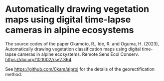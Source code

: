 # Automatically drawing vegetation maps using digital time-lapse cameras in alpine ecosystems
The source codes of the paper
Okamoto, R., Ide, R. and Oguma, H. (2023), Automatically drawing vegetation classification maps using digital time-lapse cameras in alpine ecosystems. Remote Sens Ecol Conserv. https://doi.org/10.1002/rse2.364

See https://github.com/0kam/alproj for the details of the georectification method.
